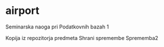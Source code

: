 # airport
Seminarska naoga pri Podatkovnih bazah 1

Kopija iz repozitorja predmeta
Shrani spremembe
Sprememba2
